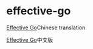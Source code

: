 # effective-go

[Effective Go](https://golang.org/doc/effective_go)Chinese translation.

[Effective Go](https://golang.org/doc/effective_go)中文版

